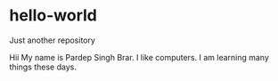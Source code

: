 # hello-world
Just another repository


Hii
My name is Pardep Singh Brar. I like computers.
I am learning many things these days.
